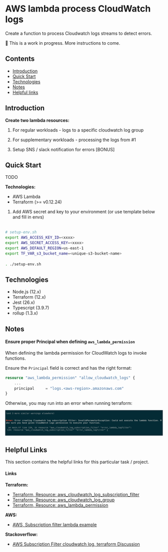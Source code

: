 # AWS lambda process CloudWatch logs 

Create a function to process Cloudwatch logs streams to detect errors.


🚧 This is a work in progress. More instructions to come.

## Contents 

- [Introduction](#introduction)
- [Quick Start](#quick-start)
- [Technologies](#technologies)
- [Notes](#notes)
- [Helpful links](#helpful-links)

## Introduction

**Create two lambda resources:**

1. For regular workloads - logs to a specific cloudwatch log group
2. For supplementary workloads - processing the logs from #1

3. Setup SNS / slack notification for errors [BONUS]

## Quick Start

TODO

**Technologies:**


- AWS Lambda
- Terraform (>= v0.12.24)

1. Add AWS secret and key to your environment (or use template below and fill in envs)

```sh

# setup-env.sh
export AWS_ACCESS_KEY_ID=<xxxx>
export AWS_SECRET_ACCESS_KEY=<xxxx>
export AWS_DEFAULT_REGION=us-east-1
export TF_VAR_s3_bucket_name=<unique-s3-bucket-name>

. ./setup-env.sh

```

## Technologies


- Node.js (12.x)
- Terraform (12.x)
- Jest (26.x)
- Typescript (3.9.7)
- rollup (1.3.x)

## Notes


#### Ensure proper Principal when defining `aws_lambda_permission`


When defining the lambda permission for CloudWatch logs to invoke functions.

Ensure the `Principal` field is correct and has the right format:

```tf
resource "aws_lambda_permission" "allow_cloudwatch_logs" {
    ...
    principal     = "logs.<aws-region>.amazonaws.com"
}
```

Otherwise, you may run into an error when running terraform:

![alt lambda tf error](./images/tf-lambda-error-cw-logs.png)


## Helpful Links

This section contains the helpful links for this particular task / project.

#### Links

**Terraform:**  
- [Terraform, Resource: aws_cloudwatch_log_subscription_filter](https://registry.terraform.io/providers/hashicorp/aws/latest/docs/resources/cloudwatch_log_subscription_filter)  
- [Terraform, Resource: aws_cloudwatch_log_group](https://registry.terraform.io/providers/hashicorp/aws/latest/docs/resources/cloudwatch_log_group)  
- [Terraform, Resource: aws_lambda_permission](https://registry.terraform.io/providers/hashicorp/aws/latest/docs/resources/lambda_permission)  

**AWS:**  
- [AWS, Subscription filter lambda example](https://docs.aws.amazon.com/AmazonCloudWatch/latest/logs/SubscriptionFilters.html#LambdaFunctionExample)  

**Stackoverflow:**  

- [AWS Subscription Filter cloudwatch log, terraform Discussion](https://stackoverflow.com/questions/38407660/terraform-configuring-cloudwatch-log-subscription-delivery-to-lambda/38428834#38428834)
